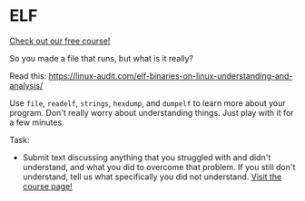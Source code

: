 # ELF

[Check out our free course!](https://academy.hoppersroppers.org/mod/page/view.php?id=987)

So you made a file that runs, but what is it really?

Read this: <https://linux-audit.com/elf-binaries-on-linux-understanding-and-analysis/>

Use `file`, `readelf`, `strings`, `hexdump`, and `dumpelf` to learn more about your program. Don't really worry about understanding things. Just play with it for a few minutes.

Task: 

* Submit text discussing anything that you struggled with and didn't understand, and what you did to overcome that problem. If you still don't understand, tell us what specifically you did not understand.
[Visit the course page!](https://academy.hoppersroppers.org/mod/assign/view.php?id=987)
